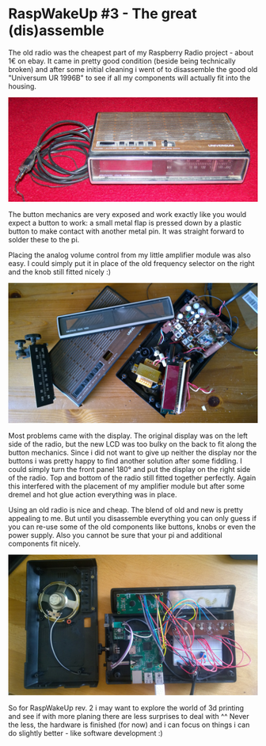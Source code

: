 # RaspWakeUp #3 - The great (dis)assemble

The old radio was the cheapest part of my Raspberry Radio project - about 1€ on ebay. It came in pretty good condition (beside being technically broken) and after some initial cleaning i went of to disassemble the good old "Universum UR 1996B" to see if all my components will actually fit into the housing.

![radio ebay](0.jpg)

The button mechanics are very exposed and work exactly like you would expect a button to work: a small metal flap is pressed down by a plastic button to make contact with another metal pin. It was straight forward to solder these to the pi.

Placing the analog volume control from my little amplifier module was also easy. I could simply put it in place of the old frequency selector on the right and the knob still fitted nicely :)

![radio before](1.jpg)

Most problems came with the display. The original display was on the left side of the radio, but the new LCD was too bulky on the back to fit along the button mechanics. Since i did not want to give up neither the display nor the buttons i was pretty happy to find another solution after some fiddling. I could simply turn the front panel 180° and put the display on the right side of the radio. Top and bottom of the radio still fitted together perfectly. Again this interfered with the placement of my amplifier module but after some dremel and hot glue action everything was in place.

Using an old radio is nice and cheap. The blend of old and new is pretty appealing to me. But until you disassemble everything you can only guess if you can re-use some of the old components like buttons, knobs or even the power supply. Also you cannot be sure that your pi and additional components fit nicely.

![radio finish](2.jpg)

So for RaspWakeUp rev. 2 i may want to explore the world of 3d printing and see if with more planing there are less surprises to deal with ^^ Never the less, the hardware is finished (for now) and i can focus on things i can do slightly better - like software development :)